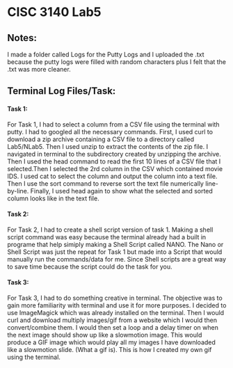 # CISC 3140 Lab5

## Notes: 
I made a folder called Logs for the Putty Logs and I uploaded the .txt because the putty logs were filled with random characters plus I felt that the .txt was more cleaner.

## Terminal Log Files/Task:

#### Task 1:
For Task 1, I had to select a column from a CSV file using the terminal with putty. I had to googled all the necessary commands. First, I used curl to download a zip archive 
containing a CSV file to a directory called Lab5/NLab5. Then I used unzip to extract the contents of the zip file. I navigated in terminal to the subdirectory created 
by unzipping the archive. Then I used the head command to read the first 10 lines of a CSV file that I selected.Then I selected the 2rd column in the CSV which contained 
movie IDS. I used cat to select the column and output the column into a text file. Then I use the sort command to reverse sort the text file numerically line-by-line. Finally, 
I used head again to show what the selected and sorted column looks like in the text file.

#### Task 2:
For Task 2, I had to create a shell script version of task 1. Making a shell script command was easy because the terminal already had a built in programe that help simiply making
a Shell Script called NANO. The Nano or Shell Script was just the repeat for Task 1 but made into a Script that would manually run the commands/data for me. Since Shell scripts 
are a great way to save time because the script could do the task for you. 

#### Task 3:
For Task 3, I had to do something creative in terminal. The objective was to gain more familiarity with terminal and use it for more purposes. I decided to use 
ImageMagick which was already installed on the terminal. Then I would curl and download multiply images/gif from a website which I would then convert/combine them.
I would then set a loop and a delay timer on when the next image should show up like a slowmotion image. This would produce a GIF image which would play all my images I have
downloaded like a slowmotion slide. (What a gif is). This is how I created my own gif using the terminal. 


